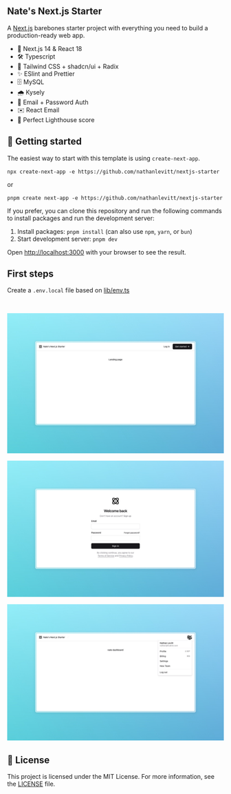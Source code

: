 ## Nate's Next.js Starter

A [Next.js](https://nextjs.org/) barebones starter project with everything you need to build a production-ready web app.

- 🚀 Next.js 14 & React 18
- 🛠️ Typescript
- 💅 Tailwind CSS + shadcn/ui + Radix
- ✨ ESlint and Prettier
- 🗄️ MySQL
- 🌧️ Kysely
- 👤 Email + Password Auth
- ✉️ React Email
- 💯 Perfect Lighthouse score

## 🚀 Getting started

The easiest way to start with this template is using `create-next-app`.

```
npx create-next-app -e https://github.com/nathanlevitt/nextjs-starter
```

or

```
pnpm create next-app -e https://github.com/nathanlevitt/nextjs-starter
```

If you prefer, you can clone this repository and run the following commands to install packages and run the development server:

1. Install packages: `pnpm install` (can also use `npm`, `yarn`, or `bun`)
2. Start development server: `pnpm dev`

Open [http://localhost:3000](http://localhost:3000) with your browser to see the result.

## First steps

Create a `.env.local` file based on [lib/env.ts](lib/env.ts)

<br />

![Nate's Next.js Starter landing page](public/screenshots/landing.png)

![Nate's Next.js Starter sign in page](public/screenshots/sign-in.png)

![Nate's Next.js Starter dashboard page](public/screenshots/dashboard.png)

## 📜 License

This project is licensed under the MIT License. For more information, see the [LICENSE](LICENSE) file.
